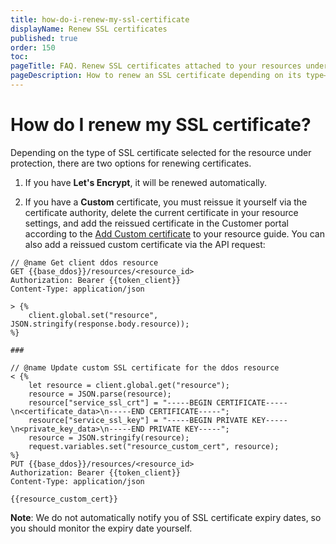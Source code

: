 ```yaml
---
title: how-do-i-renew-my-ssl-certificate
displayName: Renew SSL certificates
published: true
order: 150
toc:
pageTitle: FAQ. Renew SSL certificates attached to your resources under protection | Gcore
pageDescription: How to renew an SSL certificate depending on its type—Let's Encrypt or Custom. 
---
```

# How do I renew my SSL certificate?

Depending on the type of SSL certificate selected for the resource under protection, there are two options for renewing certificates.

1. If you have **Let's Encrypt**, it will be renewed automatically.

2. If you have a **Custom** certificate, you must reissue it yourself via the certificate authority, delete the current certificate in your resource settings, and add the reissued certificate in the Customer portal according to the <a href="https://gcore.com/docs/web-security/add-an-ssl-certificate-to-your-resource#add-custom-certificate-to-your-resource" target="_blank">Add Custom certificate</a> to your resource guide. You can also add a reissued custom certificate via the API request: 

```
// @name Get client ddos resource
GET {{base_ddos}}/resources/<resource_id>
Authorization: Bearer {{token_client}}
Content-Type: application/json

> {%
	client.global.set("resource", JSON.stringify(response.body.resource));
%}

###

// @name Update custom SSL certificate for the ddos resource
< {%
	let resource = client.global.get("resource");
	resource = JSON.parse(resource);
	resource["service_ssl_crt"] = "-----BEGIN CERTIFICATE-----\n<certificate_data>\n-----END CERTIFICATE-----";
	resource["service_ssl_key"] = "-----BEGIN PRIVATE KEY-----\n<private_key_data>\n-----END PRIVATE KEY-----";
	resource = JSON.stringify(resource);
	request.variables.set("resource_custom_cert", resource);
%}
PUT {{base_ddos}}/resources/<resource_id>
Authorization: Bearer {{token_client}}
Content-Type: application/json

{{resource_custom_cert}}
```

**Note**: We do not automatically notify you of SSL certificate expiry dates, so you should monitor the expiry date yourself.

